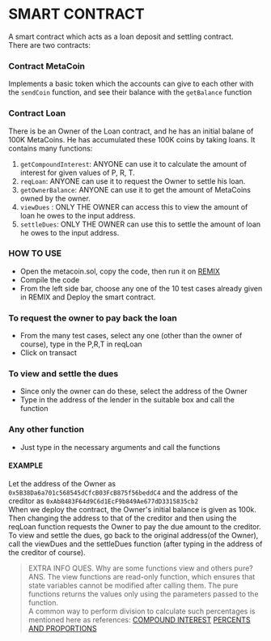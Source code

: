 # SMART CONTRACT

A smart contract which acts as a loan deposit and settling contract.<br>
There are two contracts:<br>
### Contract MetaCoin
 Implements a basic token which the accounts can give to each other with the ` sendCoin ` function, and see their balance with the ` getBalance ` function

### Contract Loan
There is be an Owner of the Loan contract, and he has an initial balane of 100K MetaCoins. He has accumulated these 100K coins by taking loans. It contains many functions:<br>
1. ` getCompoundInterest `: ANYONE can use it to calculate the amount of interest for given values of P, R, T.
2. ` reqLoan `: ANYONE can use it to request the Owner to settle his loan.
3. ` getOwnerBalance `: ANYONE can use it to get the amount of MetaCoins owned by the owner.
4. ` viewDues ` : ONLY THE OWNER can access this to view the amount of loan he owes to the input address.
5. ` settleDues `: ONLY THE OWNER can use this to settle the amount of loan he owes to the input address.

### HOW TO USE
* Open the metacoin.sol, copy the code, then run it on [REMIX](https://remix.ethereum.org)
* Compile the code
* From the left side bar, choose any one of the 10 test cases already given in REMIX and Deploy the smart contract.

### To request the owner to pay back the loan
* From the many test cases, select any one (other than the owner of course), type in the P,R,T in reqLoan
* Click on transact
### To view and settle the dues
* Since only the owner can do these, select the address of the Owner
* Type in the address of the lender in the suitable box and call the function
### Any other function
* Just type in the necessary arguments and call the functions

#### EXAMPLE
Let the address of the Owner as `0x5B38Da6a701c568545dCfcB03FcB875f56beddC4` and the address of the creditor as `0xAb8483F64d9C6d1EcF9b849Ae677dD3315835cb2`<br>
When we deploy the contract, the Owner's initial balance is given as 100k.<br>
Then changing the address to that of the creditor and then using the reqLoan function requests the Owner to pay the due amount to the creditor.<br>
To view and settle the dues, go back to the original address(of the Owner), call the viewDues and the settleDues function (after typing in the address of the creditor of course).<br>



> EXTRA INFO
> QUES. Why are some functions view and others pure?
> ANS. The view functions are read-only function, which ensures that state variables cannot be modified after calling them. The pure functions returns the values only using the parameters passed to the function.<br>
> A common way to perform division to calculate such percentages is mentioned here as references:
>   [COMPOUND INTEREST](https://medium.com/coinmonks/math-in-solidity-part-4-compound-interest-512d9e13041b)
>   [PERCENTS AND PROPORTIONS](https://medium.com/coinmonks/Math-in-solidity-part-3-percents-and-proportions-4db014e080b1)